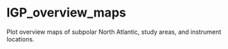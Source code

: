 # IGP_overview_maps
Plot overview maps of subpolar North Atlantic, study areas, and instrument locations.

